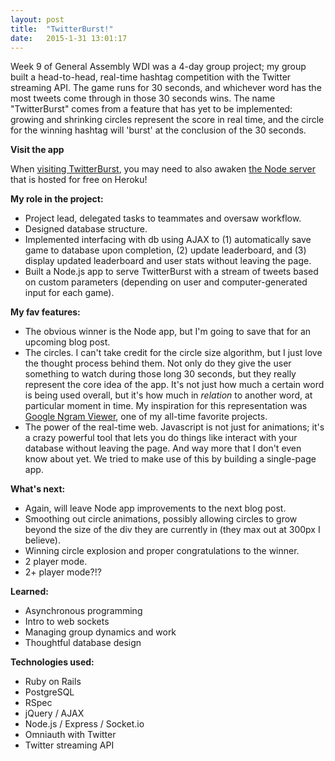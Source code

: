 ```yaml
---
layout: post
title:  "TwitterBurst!"
date:   2015-1-31 13:01:17
---
```


Week 9 of General Assembly WDI was a 4-day group project; my group built a head-to-head, real-time hashtag competition with the Twitter streaming API. The game runs for 30 seconds, and whichever word has the most tweets come through in those 30 seconds wins. The name "TwitterBurst" comes from a feature that has yet to be implemented: growing and shrinking circles represent the score in real time, and the circle for the winning hashtag will 'burst' at the conclusion of the 30 seconds.

**Visit the app**

When [visiting TwitterBurst][burst], you may need to also awaken [the Node server][node] that is hosted for free on Heroku!


**My role in the project:**

-	Project lead, delegated tasks to teammates and oversaw workflow.
-	Designed database structure.
-	Implemented interfacing with db using AJAX to (1) automatically save game to database upon completion, (2) update leaderboard, and (3) display updated leaderboard and user stats without leaving the page.
-	Built a Node.js app to serve TwitterBurst with a stream of tweets based on custom parameters (depending on user and computer-generated input for each game).


**My fav features:**

-	The obvious winner is the Node app, but I'm going to save that for an upcoming blog post.
-	The circles. I can't take credit for the circle size algorithm, but I just love the thought process behind them. Not only do they give the user something to watch during those long 30 seconds, but they really represent the core idea of the app. It's not just how much a certain word is being used overall, but it's how much in *relation* to another word, at particular moment in time. My inspiration for this representation was [Google Ngram Viewer][ngrams], one of my all-time favorite projects.
-	The power of the real-time web. Javascript is not just for animations; it's a crazy powerful tool that lets you do things like interact with your database without leaving the page. And way more that I don't even know about yet. We tried to make use of this by building a single-page app.


**What's next:**

-	Again, will leave Node app improvements to the next blog post.
-	Smoothing out circle animations, possibly allowing circles to grow beyond the size of the div they are currently in (they max out at 300px I believe).
-	Winning circle explosion and proper congratulations to the winner.
-	2 player mode.
- 2+ player mode?!?


**Learned:**

-	Asynchronous programming
-	Intro to web sockets
-	Managing group dynamics and work
-	Thoughtful database design


**Technologies used:**

-	Ruby on Rails
-	PostgreSQL
-	RSpec
-	jQuery / AJAX
-	Node.js / Express / Socket.io
-	Omniauth with Twitter
-	Twitter streaming API


[burst]: http://twitterburst.herokuapp.com/
[ngrams]: https://books.google.com/ngrams
[node]:	http://twitter-burst-node.herokuapp.com/